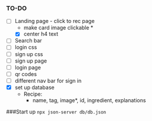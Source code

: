 ### TO-DO

- [ ] Landing page - click to rec page
    - make card image clickable *
    - [x] center h4 text
- [ ] Search bar
- [ ] login css 
- [ ] sign up css
- [ ] sign up page
- [ ] login page
- [ ] qr codes
- [ ] different nav bar for sign in
- [x] set up database 
    - Recipe: 
        - name, tag, image*, id, ingredient, explanations


###Start up 
`npx json-server db/db.json`
